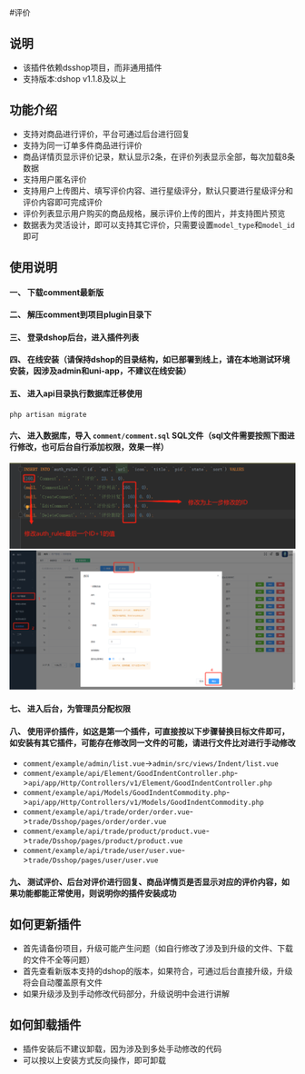 #评价
## 说明
- 该插件依赖dsshop项目，而非通用插件
- 支持版本:dshop v1.1.8及以上

## 功能介绍
- 支持对商品进行评价，平台可通过后台进行回复
- 支持为同一订单多件商品进行评价
- 商品详情页显示评价记录，默认显示2条，在评价列表显示全部，每次加载8条数据
- 支持用户匿名评价
- 支持用户上传图片、填写评价内容、进行星级评分，默认只要进行星级评分和评价内容即可完成评价
- 评价列表显示用户购买的商品规格，展示评价上传的图片，并支持图片预览
- 数据表为灵活设计，即可以支持其它评价，只需要设置`model_type`和`model_id `即可

## 使用说明
#### 一、 下载comment最新版
#### 二、 解压comment到项目plugin目录下
#### 三、 登录dshop后台，进入插件列表
#### 四、 在线安装（请保持dshop的目录结构，如已部署到线上，请在本地测试环境安装，因涉及admin和uni-app，不建议在线安装）
#### 五、 进入api目录执行数据库迁移使用

```
php artisan migrate
```
#### 六、 进入数据库，导入 `comment/comment.sql` SQL文件（sql文件需要按照下图进行修改，也可后台自行添加权限，效果一样）
![](/image/1.png)
![](/image/2.png)
#### 七、 进入后台，为管理员分配权限
#### 八、 使用评价插件，如这是第一个插件，可直接按以下步骤替换目标文件即可，如安装有其它插件，可能存在修改同一文件的可能，请进行文件比对进行手动修改
- `comment/example/admin/list.vue`->`admin/src/views/Indent/list.vue`
- `comment/example/api/Element/GoodIndentController.php`->`api/app/Http/Controllers/v1/Element/GoodIndentController.php`
- `comment/example/api/Models/GoodIndentCommodity.php`->`api/app/Http/Controllers/v1/Models/GoodIndentCommodity.php`
- `comment/example/api/trade/order/order.vue`->`trade/Dsshop/pages/order/order.vue`
- `comment/example/api/trade/product/product.vue`->`trade/Dsshop/pages/product/product.vue`
- `comment/example/api/trade/user/user.vue`->`trade/Dsshop/pages/user/user.vue`
#### 九、 测试评价、后台对评价进行回复、商品详情页是否显示对应的评价内容，如果功能都能正常使用，则说明你的插件安装成功
## 如何更新插件
- 首先请备份项目，升级可能产生问题（如自行修改了涉及到升级的文件、下载的文件不全等问题）
- 首先查看新版本支持的dshop的版本，如果符合，可通过后台直接升级，升级将会自动覆盖原有文件
- 如果升级涉及到手动修改代码部分，升级说明中会进行讲解
## 如何卸载插件
- 插件安装后不建议卸载，因为涉及到多处手动修改的代码
- 可以按以上安装方式反向操作，即可卸载
